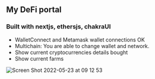 ## My DeFi portal

### Built with nextjs, ethersjs, chakraUI


- WalletConnect and Metamask wallet connections OK
- Multichain: You are able to change wallet and network.
- Show current cryptocurrencies details bought
- Show current farms

![Screen Shot 2022-05-23 at 09 12 53](https://user-images.githubusercontent.com/28713861/169816747-fc3ae10e-4e60-4a6f-8365-086cf099eaae.png)

